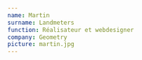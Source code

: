 ```yaml
---
name: Martin
surname: Landmeters
function: Réalisateur et webdesigner
company: Geometry
picture: martin.jpg
---
```

